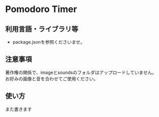 # Pomodoro Timer

## 利用言語・ライブラリ等
* package.jsonを参照くださいませ。<br>

## 注意事項
著作権の関係で、imageとsoundsのフォルダはアップロードしていません。<br>
お好みの画像と音を合わせてご使用ください。

## 使い方
また書きます
